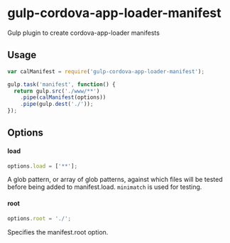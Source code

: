 gulp-cordova-app-loader-manifest
================================

Gulp plugin to create cordova-app-loader manifests

## Usage

```javascript
var calManifest = require('gulp-cordova-app-loader-manifest');

gulp.task('manifest', function() {
  return gulp.src('./www/**')
    .pipe(calManifest(options))
    .pipe(gulp.dest('./'));
});
```

## Options

#### load
```javascript
options.load = ['**'];
```
A glob pattern, or array of glob patterns, against which files will be tested before being added to manifest.load.
`minimatch` is used for testing.

#### root
```javascript
options.root = './';
```
Specifies the manifest.root option.
